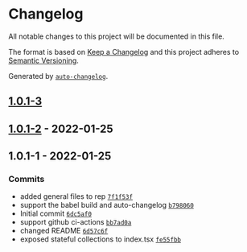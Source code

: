 # Changelog

All notable changes to this project will be documented in this file.

The format is based on [Keep a Changelog](https://keepachangelog.com/en/1.0.0/)
and this project adheres to [Semantic Versioning](https://semver.org/spec/v2.0.0.html).

Generated by [`auto-changelog`](https://github.com/CookPete/auto-changelog).

## [1.0.1-3](https://github.com/kbespalyi/react_hooks/compare/1.0.1-2...1.0.1-3)

## [1.0.1-2](https://github.com/kbespalyi/react_hooks/compare/1.0.1-1...1.0.1-2) - 2022-01-25

## 1.0.1-1 - 2022-01-25

### Commits

- added general files to rep [`7f1f53f`](https://github.com/kbespalyi/react_hooks/commit/7f1f53f4dfdca90c688621c87aebc1d0c5e402ab)
- support the babel build and auto-changelog [`b798060`](https://github.com/kbespalyi/react_hooks/commit/b798060cc5c3a48de345e48fabcefefabc6bd822)
- Initial commit [`6dc5af0`](https://github.com/kbespalyi/react_hooks/commit/6dc5af0fb78486cb39241bd6fd53142c71cdf333)
- support github ci-actions [`bb7ad0a`](https://github.com/kbespalyi/react_hooks/commit/bb7ad0ae875136623fce2e944cea265d1726a220)
- changed README [`6d57c6f`](https://github.com/kbespalyi/react_hooks/commit/6d57c6f995b34e5e5cf4e9070b1fa9cf0a8191ac)
- exposed stateful collections to index.tsx [`fe55fbb`](https://github.com/kbespalyi/react_hooks/commit/fe55fbbb9dc84c856688a66864060e5f674f587f)
